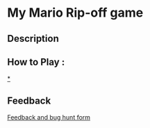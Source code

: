 # My Mario Rip-off game

## Description

## How to Play :
[*](my_game.exe)
## Feedback
[Feedback and bug hunt form](https://docs.google.com/forms/d/e/1FAIpQLSdHZ_Tq92QdXCAPDnBgh35kebV_SaHh-D-I79-xYTV0EmYyVg/viewform?usp=sf_link)

